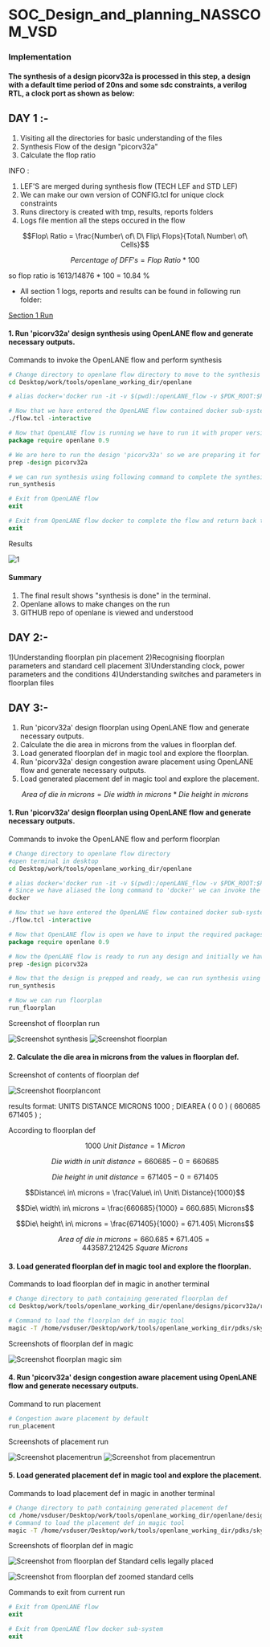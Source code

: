 # SOC_Design_and_planning_NASSCOM_VSD
### Implementation

#### The synthesis of a design picorv32a is processed in this step, a design with a default time period of 20ns and some sdc constraints, a verilog RTL, a clock port as shown as below:

## DAY 1 :- 
1) Visiting all the directories for basic understanding of the files
2) Synthesis Flow of the design "picorv32a"
3) Calculate the flop ratio

INFO :
1) LEF'S are merged during synthesis flow (TECH LEF and STD LEF)
2) We can make our own version of CONFIG.tcl for unique clock constraints
3) Runs directory is created with tmp, results, reports folders
4) Logs file mention all the steps occured in the flow

```math
Flop\ Ratio = \frac{Number\ of\ D\ Flip\ Flops}{Total\ Number\ of\ Cells}
```
```math
Percentage\ of\ DFF's = Flop\ Ratio * 100 
```
so flop ratio is 1613/14876 * 100 = 10.84 %

* All section 1 logs, reports and results can be found in following run folder:

[Section 1 Run](https://drive.google.com/file/d/1Be5T9Z0SsT0eHPfNZKv3csnGbdd7dQjv/view?usp=sharing)

#### 1. Run 'picorv32a' design synthesis using OpenLANE flow and generate necessary outputs.

Commands to invoke the OpenLANE flow and perform synthesis

```bash
# Change directory to openlane flow directory to move to the synthesis working software
cd Desktop/work/tools/openlane_working_dir/openlane

# alias docker='docker run -it -v $(pwd):/openLANE_flow -v $PDK_ROOT:$PDK_ROOT -e PDK_ROOT=$PDK_ROOT -u $(id -u $USER):$(id -g $USER) efabless/openlane:v0.21'

```
```tcl
# Now that we have entered the OpenLANE flow contained docker sub-system we can invoke the OpenLANE flow in the Interactive mode 
./flow.tcl -interactive

# Now that OpenLANE flow is running we have to run it with proper version and packages
package require openlane 0.9

# We are here to run the design 'picorv32a' so we are preparing it for the flow..
prep -design picorv32a

# we can run synthesis using following command to complete the synthesis
run_synthesis

# Exit from OpenLANE flow
exit

# Exit from OpenLANE flow docker to complete the flow and return back to the terminal
exit
```

Results 

![1](https://github.com/Jay1chand/SOC_Design_and_planning_NASSCOM_VSD/blob/main/Screenshot%202025-07-30%20162523.png)


#### Summary
1) The final result shows "synthesis is done" in the terminal.
2) Openlane allows to make changes on the run
3) GITHUB repo of openlane is viewed and understood

## DAY 2:-
1)Understanding floorplan pin placement
2)Recognising floorplan parameters and standard cell placement
3)Understanding clock, power parameters and the conditions
4)Understanding switches and parameters in floorplan files

## DAY 3:-

1) Run 'picorv32a' design floorplan using OpenLANE flow and generate necessary outputs.
2) Calculate the die area in microns from the values in floorplan def.
3) Load generated floorplan def in magic tool and explore the floorplan.
4) Run 'picorv32a' design congestion aware placement using OpenLANE flow and generate necessary outputs.
5) Load generated placement def in magic tool and explore the placement.

```math
Area\ of\ die\ in\ microns = Die\ width\ in\ microns * Die\ height\ in\ microns
```

#### 1. Run 'picorv32a' design floorplan using OpenLANE flow and generate necessary outputs.

Commands to invoke the OpenLANE flow and perform floorplan

```bash
# Change directory to openlane flow directory
#open terminal in desktop
cd Desktop/work/tools/openlane_working_dir/openlane

# alias docker='docker run -it -v $(pwd):/openLANE_flow -v $PDK_ROOT:$PDK_ROOT -e PDK_ROOT=$PDK_ROOT -u $(id -u $USER):$(id -g $USER) efabless/openlane:v0.21'
# Since we have aliased the long command to 'docker' we can invoke the OpenLANE flow docker sub-system by just running this command
docker
```
```tcl
# Now that we have entered the OpenLANE flow contained docker sub-system we can invoke the OpenLANE flow in the Interactive mode using the following command
./flow.tcl -interactive

# Now that OpenLANE flow is open we have to input the required packages for proper functionality of the OpenLANE flow
package require openlane 0.9

# Now the OpenLANE flow is ready to run any design and initially we have to prep the design creating some necessary files and directories for running a specific design which in our case is 'picorv32a'
prep -design picorv32a

# Now that the design is prepped and ready, we can run synthesis using following command
run_synthesis

# Now we can run floorplan
run_floorplan
```

Screenshot of floorplan run

![Screenshot synthesis](https://github.com/Jay1chand/SOC_Design_and_planning_NASSCOM_VSD/blob/main/Screenshot%202025-08-02%20105859.png)
![Screenshot floorplan](https://github.com/Jay1chand/SOC_Design_and_planning_NASSCOM_VSD/blob/main/Screenshot%202025-08-02%20110003.png)

#### 2. Calculate the die area in microns from the values in floorplan def.

Screenshot of contents of floorplan def

![Screenshot floorplancont](https://github.com/Jay1chand/SOC_Design_and_planning_NASSCOM_VSD/blob/main/Screenshot%202025-08-02%20112340.png)

results format:
UNITS DISTANCE MICRONS 1000 ;
DIEAREA ( 0 0 ) ( 660685 671405 ) ;

According to floorplan def
```math
1000\ Unit\ Distance = 1\ Micron
```
```math
Die\ width\ in\ unit\ distance = 660685 - 0 = 660685
```
```math
Die\ height\ in\ unit\ distance = 671405 - 0 = 671405
```
```math
Distance\ in\ microns = \frac{Value\ in\ Unit\ Distance}{1000}
```
```math
Die\ width\ in\ microns = \frac{660685}{1000} = 660.685\ Microns
```
```math
Die\ height\ in\ microns = \frac{671405}{1000} = 671.405\ Microns
```
```math
Area\ of\ die\ in\ microns = 660.685 * 671.405 = 443587.212425\ Square\ Microns
```
#### 3. Load generated floorplan def in magic tool and explore the floorplan.

Commands to load floorplan def in magic in another terminal

```bash
# Change directory to path containing generated floorplan def
cd Desktop/work/tools/openlane_working_dir/openlane/designs/picorv32a/runs/17-03_12-06/results/floorplan/

# Command to load the floorplan def in magic tool
magic -T /home/vsduser/Desktop/work/tools/openlane_working_dir/pdks/sky130A/libs.tech/magic/sky130A.tech lef read ../../tmp/merged.lef def read picorv32a.floorplan.def &

```
Screenshots of floorplan def in magic

![Screenshot floorplan magic sim](https://github.com/Jay1chand/SOC_Design_and_planning_NASSCOM_VSD/blob/main/Screenshot%202025-08-02%20112820.png)

#### 4. Run 'picorv32a' design congestion aware placement using OpenLANE flow and generate necessary outputs.

Command to run placement

```tcl
# Congestion aware placement by default
run_placement
```

Screenshots of placement run

![Screenshot placementrun](https://github.com/Jay1chand/SOC_Design_and_planning_NASSCOM_VSD/blob/main/Screenshot%202025-08-02%20120104.png)
![Screenshot from placementrun](https://github.com/Jay1chand/SOC_Design_and_planning_NASSCOM_VSD/blob/main/Screenshot%202025-08-02%20120127.png)


#### 5. Load generated placement def in magic tool and explore the placement.

Commands to load placement def in magic in another terminal

```bash
# Change directory to path containing generated placement def
cd /home/vsduser/Desktop/work/tools/openlane_working_dir/openlane/designs/picorv32a/runs/02-08_05-27/results/placement
# Command to load the placement def in magic tool
magic -T /home/vsduser/Desktop/work/tools/openlane_working_dir/pdks/sky130A/libs.tech/magic/sky130A.tech lef read ../../tmp/merged.lef def read picorv32a.placement.def &
```

Screenshots of floorplan def in magic

![Screenshot from floorplan def](https://github.com/Jay1chand/SOC_Design_and_planning_NASSCOM_VSD/blob/main/Screenshot%202025-08-02%20120545.png)
Standard cells legally placed 

![Screenshot from floorplan def zoomed standard cells](https://github.com/Jay1chand/SOC_Design_and_planning_NASSCOM_VSD/blob/main/Screenshot%202025-08-02%20120633.png)

Commands to exit from current run

```tcl
# Exit from OpenLANE flow
exit

# Exit from OpenLANE flow docker sub-system
exit
```
